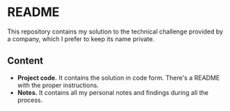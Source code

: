 # README
This repository contains my solution to the technical challenge provided by a company, which I prefer to keep its name private.

## Content
* **Project code.** It contains the solution in code form. There's a README with the proper instructions.
* **Notes.** It contains all my personal notes and findings during all the process.